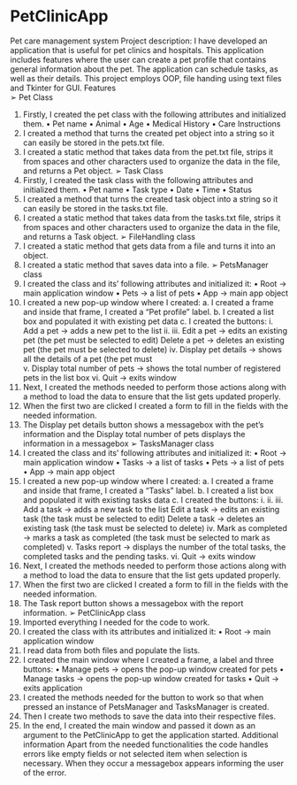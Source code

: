 # PetClinicApp

Pet care management system 
Project description: 
I have developed an application that is useful for pet clinics and hospitals. This application 
includes features where the user can create a pet profile that contains general information 
about the pet. The application can schedule tasks, as well as their details. This project employs 
OOP, file handing using text files and Tkinter for GUI. 
Features  
➢ Pet Class 
1. Firstly, I created the pet class with the following attributes and initialized them. 
• Pet name 
• Animal 
• Age 
• Medical History 
• Care Instructions  
2. I created a method that turns the created pet object into a string so it can easily be 
stored in the pets.txt file. 
3. I created a static method that takes data from the pet.txt file, strips it from spaces 
and other characters used to organize the data in the file, and returns a Pet object. 
➢ Task Class 
1. Firstly, I created the task class with the following attributes and initialized them. 
• Pet name 
• Task type 
• Date 
• Time 
• Status 
2. I created a method that turns the created task object into a string so it can easily be 
stored in the tasks.txt file. 
3. I created a static method that takes data from the tasks.txt file, strips it from spaces 
and other characters used to organize the data in the file, and returns a Task object. 
➢ FileHandling class 
1. I created a static method that gets data from a file and turns it into an object. 
2. I created a static method that saves data into a file. 
➢ PetsManager class 
1. I created the class and its’ following attributes and initialized it: 
• Root -> main application window 
• Pets -> a list of pets 
• App -> main app object 
2. I created a new pop-up window where I created: 
a.  I created a frame and inside that frame, I created a “Pet profile” label. 
b. I created a list box and populated it with existing pet data 
c. I created the buttons: 
i. 
Add a pet -> adds a new pet to the list 
ii. 
iii. 
Edit a pet -> edits an existing pet (the pet must be selected to edit) 
Delete a pet -> deletes an existing pet (the pet must be selected to 
delete) 
iv. Display pet details -> shows all the details of a pet (the pet must  
v. Display total number of pets -> shows the total number of registered 
pets in the list box 
vi. Quit -> exits window 
3. Next, I created the methods needed to perform those actions along with a method 
to load the data to ensure that the list gets updated properly. 
4. When the first two are clicked I created a form to fill in the fields with the needed 
information. 
5. The Display pet details button shows a messagebox with the pet’s information and 
the Display total number of pets displays the information in a messagebox 
➢ TasksManager class 
1. I created the class and its’ following attributes and initialized it: 
• Root -> main application window 
• Tasks -> a list of tasks 
• Pets -> a list of pets 
• App -> main app object 
2. I created a new pop-up window where I created: 
a. I created a frame and inside that frame, I created a “Tasks” label. 
b. I created a list box and populated it with existing tasks data 
c. I created the buttons: 
i. 
ii. 
iii. 
Add a task -> adds a new task to the list 
Edit a task -> edits an existing task (the task must be selected to edit) 
Delete a task -> deletes an existing task (the task must be selected to 
delete) 
iv. Mark as completed -> marks a task as completed (the task must be 
selected to mark as completed) 
v. Tasks report -> displays the number of the total tasks, the completed 
tasks and the pending tasks. 
vi. Quit -> exits window 
3. Next, I created the methods needed to perform those actions along with a method 
to load the data to ensure that the list gets updated properly. 
4. When the first two are clicked I created a form to fill in the fields with the needed 
information. 
5. The Task report button shows a messagebox with the report information. 
➢ PetClinicApp class 
1. Imported everything I needed for the code to work. 
2. I created the class with its attributes and initialized it: 
• Root -> main application window 
3. I read data from both files and populate the lists. 
4. I created the main window where I created a frame, a label and three buttons: 
• Manage pets -> opens the pop-up window created for pets 
• Manage tasks -> opens the pop-up window created for tasks 
• Quit -> exits application 
5. I created the methods needed for the button to work so that when pressed an 
instance of PetsManager and TasksManager is created. 
6. Then I create two methods to save the data into their respective files. 
7. In the end, I created the main window and passed it down as an argument to the 
PetClinicApp to get the application started. 
Additional information 
Apart from the needed functionalities the code handles errors like empty fields or not selected 
item when selection is necessary. When they occur a messagebox appears informing the user of 
the error.
